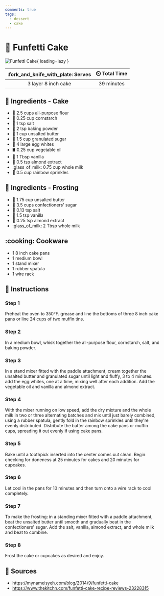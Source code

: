 ```yaml
---
comments: true
tags:
  - dessert
  - cake
---
```

# :cake: Funfetti Cake

![Funfetti Cake](../../assets/images/funfetti-cake.jpg){ loading=lazy }

| :fork_and_knife_with_plate: Serves | :timer_clock: Total Time |
|:----------------------------------:|:-----------------------: |
| 3 layer 8 inch cake | 39 minutes |

## :salt: Ingredients - Cake

- :ear_of_rice: 2.5 cups all-purpose flour
- :corn: 0.25 cup cornstarch
- :salt: 1 tsp salt
- :dash: 2 tsp baking powder
- :butter: 1 cup unsalted butter
- :candy: 1.5 cup granulated sugar
- :egg: 4 large egg whites
- :oil_drum: 0.25 cup vegetable oil
- :icecream: 1 Tbsp vanilla
- :chestnut: 0.5 tsp almond extract
- :glass_of_milk: 0.75 cup whole milk
- :rainbow: 0.5 cup rainbow sprinkles

## :salt: Ingredients - Frosting

- :butter: 1.75 cup unsalted butter
- :candy: 3.5 cups confectioners' sugar
- :salt: 0.13 tsp salt
- :icecream: 1.5 tsp vanilla
- :chestnut: 0.25 tsp almond extract
- :glass_of_milk: 2 Tbsp whole milk

## :cooking: Cookware

- 1 8 inch cake pans
- 1 medium bowl
- 1 stand mixer
- 1 rubber spatula
- 1 wire rack

## :pencil: Instructions

### Step 1

Preheat the oven to 350°F. grease and line the bottoms of three 8 inch cake pans or line 24 cups of two muffin tins.

### Step 2

In a medium bowl, whisk together the all-purpose flour, cornstarch, salt, and baking powder.

### Step 3

In a stand mixer fitted with the paddle attachment, cream together the unsalted butter and granulated sugar until light
and fluffy, 3 to 4 minutes. add the egg whites, one at a time, mixing well after each addition. Add the vegetable oil
and vanilla and almond extract.

### Step 4

With the mixer running on low speed, add the dry mixture and the whole milk in two or three alternating batches and mix
until just barely combined, using a rubber spatula, gently fold in the rainbow sprinkles until they're evenly
distributed. Distribute the batter among the cake pans or muffin cups, spreading it out evenly if using cake pans.

### Step 5

Bake until a toothpick inserted into the center comes out clean. Begin checking for doneness at 25 minutes for cakes and
20 minutes for cupcakes.

### Step 6

Let cool in the pans for 10 minutes and then turn onto a wire rack to cool completely.

### Step 7

To make the frosting: in a standing mixer fitted with a paddle attachment, beat the unsalted butter until smooth and
gradually beat in the confectioners' sugar. Add the salt, vanilla, almond extract, and whole milk and beat to combine.

### Step 8

Frost the cake or cupcakes as desired and enjoy.

## :link: Sources

- <https://mynameisyeh.com/blog/2014/9/funfetti-cake>
- <https://www.thekitchn.com/funfetti-cake-recipe-reviews-23228315>
